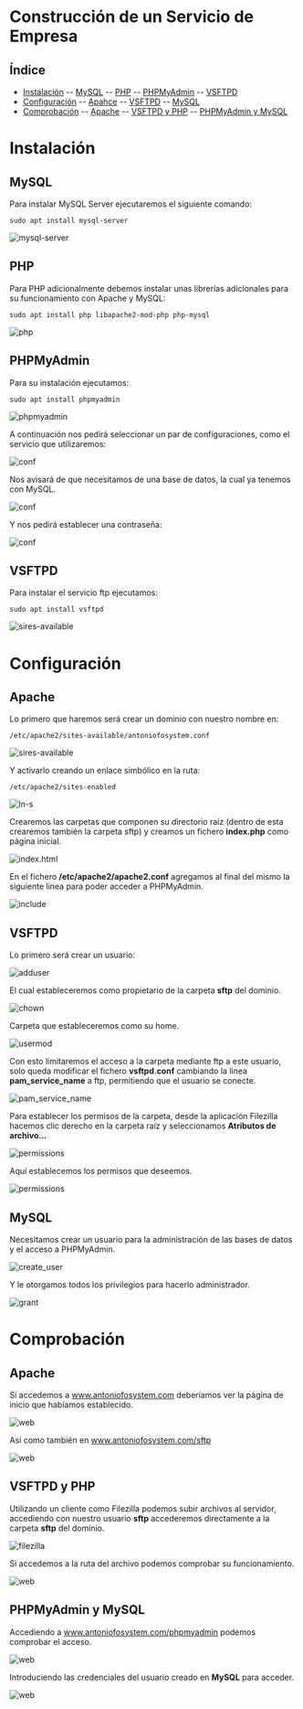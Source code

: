 # Construcción de un Servicio de Empresa

## Índice
- <a href="#1">Instalación</a>
-- <a href="#2">MySQL</a>
-- <a href="#3">PHP</a>
-- <a href="#4">PHPMyAdmin</a>
-- <a href="#5">VSFTPD</a>
- <a href="#6">Configuración</a>
-- <a href="#7">Apahce</a>
-- <a href="#8">VSFTPD</a>
-- <a href="#9">MySQL</a>
- <a href="#10">Comprobación</a>
-- <a href="#11">Apache</a>
-- <a href="#12">VSFTPD y PHP</a>
-- <a href="#13">PHPMyAdmin y MySQL</a>



# <a name="1">Instalación</a>

## <a name="2">MySQL</a>

Para instalar MySQL Server ejecutaremos el siguiente comando:

```
sudo apt install mysql-server
```

![mysql-server](img/1.png)


## <a name="3">PHP</a>

Para PHP adicionalmente debemos instalar unas librerías adicionales para su funcionamiento con Apache y MySQL:

```
sudo apt install php libapache2-mod-php php-mysql
```

![php](img/2.png)


## <a name="4">PHPMyAdmin</a>

Para su instalación ejecutamos:

```
sudo apt install phpmyadmin
```

![phpmyadmin](img/3.png)

A continuación nos pedirá seleccionar un par de configuraciones, como el servicio que utilizaremos:

![conf](img/4.png)

Nos avisará de que necesitamos de una base de datos, la cual ya tenemos con MySQL.

![conf](img/5.png)

Y nos pedirá establecer una contraseña:

![conf](img/6.png)


## <a name="5">VSFTPD</a>

Para instalar el servicio ftp ejecutamos:

```
sudo apt install vsftpd
```
![sires-available](img/7.png)


# <a name="6">Configuración</a>

## <a name="7">Apache</a>

Lo primero que haremos será crear un dominio con nuestro nombre en:

```
/etc/apache2/sites-available/antoniofosystem.conf
```

![sires-available](img/8.png)

Y activarlo creando un enlace simbólico en la ruta:

```
/etc/apache2/sites-enabled
```

![ln-s](img/9.png)

Crearemos las carpetas que componen su directorio raíz (dentro de esta crearemos también la carpeta sftp)  y creamos un fichero **index.php** como página inicial.

![index.html](img/10.png)

En el fichero **/etc/apache2/apache2.conf** agregamos al final del mismo la siguiente linea para poder acceder a PHPMyAdmin.

![include](img/11.png)


## <a name="8">VSFTPD</a>

Lo primero será crear un usuario:

![adduser](img/12.png)

El cual estableceremos como propietario de la carpeta **sftp** del dominio.

![chown](img/13.png)

Carpeta que estableceremos como su home.

![usermod](img/14.png)

Con esto limitaremos el acceso a la carpeta mediante ftp a este usuario, solo queda modificar el fichero **vsftpd.conf** cambiando la linea **pam_service_name** a ftp, permitiendo que el usuario se conecte.

![pam_service_name](img/15.png)

Para establecer los permisos de la carpeta, desde la aplicación Filezilla hacemos clic derecho en la carpeta raíz y seleccionamos **Atributos de archivo...**

![permissions](img/16.png)

Aquí establecemos los permisos que deseemos.

![permissions](img/17.png)


## <a name="9">MySQL</a>

Necesitamos crear un usuario para la administración de las bases de datos y el acceso a PHPMyAdmin.

![create_user](img/18.png)

Y le otorgamos todos los privilegios para hacerlo administrador.

![grant](img/19.png)


# <a name="10">Comprobación</a>

## <a name="11">Apache</a>

Si accedemos a www.antoniofosystem.com deberíamos ver la página de inicio que habíamos establecido.

![web](img/20.png)

Así como también en  www.antoniofosystem.com/sftp

![web](img/21.png)


## <a name="12">VSFTPD y PHP</a>

Utilizando un cliente como Filezilla podemos subir archivos al servidor, accediendo con nuestro usuario **sftp** accederemos directamente a la carpeta **sftp** del dominio.

![filezilla](img/22.png)

Si accedemos a la ruta del archivo podemos comprobar su funcionamiento.

![web](img/23.png)


## <a name="13">PHPMyAdmin y MySQL</a>

Accediendo a  www.antoniofosystem.com/phpmyadmin podemos comprobar el acceso.

![web](img/24.png)

Introduciendo las credenciales del usuario creado en **MySQL** para acceder.

![web](img/25.png)
